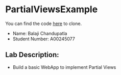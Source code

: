 # PartialViewsExample

You can find the code [here](https://github.com/balajic19/PartialViewsExample.git) to clone.

-  Name: Balaji Chandupatla  
-  Student Number: A00245077  

## Lab Description:  
- Build a basic WebApp to implement Partial Views


